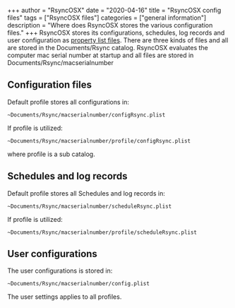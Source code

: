 +++
author = "RsyncOSX"
date = "2020-04-16"
title =  "RsyncOSX config files"
tags = ["RsyncOSX files"]
categories = ["general information"]
description = "Where does RsyncOSX stores the various configuration files."
+++
RsyncOSX stores its configurations, schedules, log records and user configuration as [property list files](https://en.wikipedia.org/wiki/Property_list). There are three kinds of files and all are stored in the Documents/Rsync catalog. RsyncOSX evaluates the computer mac serial number at startup and all files are stored in Documents/Rsync/macserialnumber

## Configuration files

Default profile stores all configurations in:
```
~Documents/Rsync/macserialnumber/configRsync.plist
```
If profile is utilized:
```
~Documents/Rsync/macserialnumber/profile/configRsync.plist
```
where profile is a sub catalog.

## Schedules and log records

Default profile stores all Schedules and log records in:
```
~Documents/Rsync/macserialnumber/scheduleRsync.plist
```
If profile is utilized:
```
~Documents/Rsync/macserialnumber/profile/scheduleRsync.plist
```
## User configurations

The user configurations is stored in:
```
~Documents/Rsync/macserialnumber/config.plist
```
The user settings applies to all profiles.
